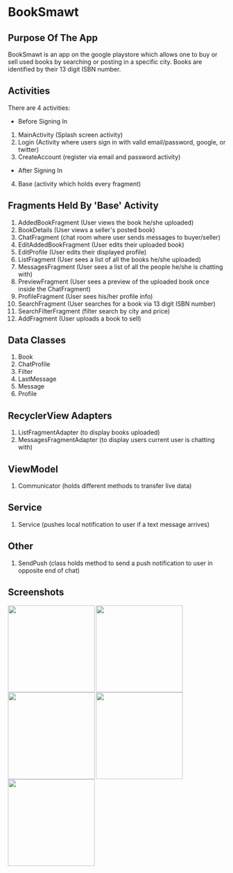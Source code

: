 # BookSmawt
## Purpose Of The App
BookSmawt is an app on the google playstore which allows one to buy or sell used books by searching or posting in a specific city. Books are identified by their 13 digit ISBN number.
## Activities
There are 4 activities:
- Before Signing In
1) MainActivity (Splash screen activity)
2) Login (Activity where users sign in with valid email/password, google, or twitter)
3) CreateAccount (register via email and password activity)
- After Signing In
4) Base (activity which holds every fragment)
## Fragments Held By 'Base' Activity
1) AddedBookFragment (User views the book he/she uploaded)
2) BookDetails (User views a seller's posted book)
3) ChatFragment (chat room where user sends messages to buyer/seller)
4) EditAddedBookFragment (User edits their uploaded book)
5) EditProfile (User edits their displayed profile)
6) ListFragment (User sees a list of all the books he/she uploaded)
7) MessagesFragment (User sees a list of all the people he/she is chatting with)
8) PreviewFragment (User sees a preview of the uploaded book once inside the ChatFragment)
9) ProfileFragment (User sees his/her profile info)
10) SearchFragment (User searches for a book via 13 digit ISBN number)
11) SearchFilterFragment (filter search by city and price)
12) AddFragment (User uploads a book to sell)
## Data Classes
1) Book
2) ChatProfile
3) Filter
4) LastMessage
5) Message
6) Profile
## RecyclerView Adapters
1) ListFragmentAdapter (to display books uploaded)
2) MessagesFragmentAdapter (to display users current user is chatting with)
## ViewModel
1) Communicator (holds different methods to transfer live data)
## Service
1) Service (pushes local notification to user if a text message arrives)
## Other
1) SendPush (class holds method to send a push notification to user in opposite end of chat)
## Screenshots
<img align="left" src="https://user-images.githubusercontent.com/51018556/78112358-f92bed80-73b2-11ea-9ee1-2cd254cd793d.png" width="200">
<img align="left" src="https://user-images.githubusercontent.com/51018556/78112362-fa5d1a80-73b2-11ea-8265-5bac7e593bca.png" width="200">
<img align="left" src="https://user-images.githubusercontent.com/51018556/78112365-faf5b100-73b2-11ea-8084-d8dd4b6f769a.png" width="200">
<img src="https://user-images.githubusercontent.com/51018556/78112367-fb8e4780-73b2-11ea-9dc8-56fc7c27eba0.png>
<img align="left" src="https://user-images.githubusercontent.com/51018556/78112371-fcbf7480-73b2-11ea-9a65-042798294c68.png" width="200">
<img align="left" src="https://user-images.githubusercontent.com/51018556/78112378-fdf0a180-73b2-11ea-9183-06b1f5bc0131.png" width="200">



